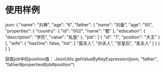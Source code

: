 # 使用样例

json:
{
    "name": "刘禅", 
    "age": "6", 
    "father": {
        "name": "刘备", 
        "age": "50", 
        "properties": {
            "country": {
                "id": "002", 
                "name": "蜀"
            }, 
            "education": {
                "description": "学历", 
                "value": "私塾"
            }, 
            "job": [
                {
                    "id": "1", 
                    "position": "大王"
                }
            ], 
            "wife": {
                "hasOne": false, 
                "list": [
                    "糜夫人", 
                    "孙夫人", 
                    "甘皇后", 
                    "吴夫人"
                ]
            }
        }
    }
}

获取job中的position值：
JsonUtils.getValueByKeyExpression(json, "father", "father#properties#job#position")
